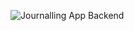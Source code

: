 ![Journalling App Backend](https://github.com/user-attachments/assets/ec66bd7a-fc4a-4023-b070-e3b038dcde94)

